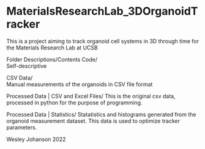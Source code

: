 # MaterialsResearchLab_3DOrganoidTracker
This is a project aiming to track organoid cell systems in 3D through time for the Materials Research Lab at UCSB

Folder Descriptions/Contents
  Code/           
        Self-descriptive
  
  CSV Data/       
        Manual measurements of the organoids in CSV file format
  
  Processed Data | CSV and Excel Files/
        This is the original csv data, processed in python for the purpose of programming. 
   
   Processed Data | Statistics/
        Statatistics and histograms generated from the organoid measurement dataset. This data is used to optimize tracker parameters. 
       
   
Wesley Johanson 2022


